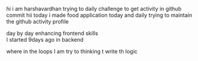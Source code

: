 hi i am harshavardhan  trying to daily challenge to get activity in github commit
 hii today i made food application
today and daily trying to maintain the github activity profile     
         
   day by day enhancing frontend skills    
    I started 9days ago in backend 
     
   where in the loops 
   I am try to thinking t write th logic
     
    
     
  
 
